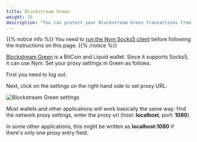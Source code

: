 ```yaml
---
title: Blockstream Green
weight: 35
description: "You can protect your Blockstream Green transactions from network eavesdroppers using the Nym mixnet. Here's how."
---
```


{{% notice info %}}
You need to [run the Nym Socks5 client](/docs/use-apps/) before following the instructions on this page.
{{% /notice %}}


[Blockstream Green](https://blockstream.com/green/) is a BitCoin and Liquid wallet. Since it supports Socks5, it can use Nym. Set your proxy settings in Green as follows. 

First you need to log out.

Next, click on the settings on the right hand side to set proxy URL:

![Blockstream Green settings](/docs/images/wallet-proxy-settings/blockstream-green.gif)


Most wallets and other applications will work basically the same way: find the network proxy settings, enter the proxy url (host: **localhost**, port: **1080**). 

In some other applications, this might be written as **localhost:1080** if there's only one proxy entry field. 

